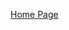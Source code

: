 [Home Page](https://tziesemer.github.io)


<!--How do you write programs that are maintainable, readable, and adaptable? Especially consider your work on the CRUD Python module from Project One, which you used to connect the dashboard widgets to the database in Project Two. What were the advantages of working in this way? How else could you use this CRUD Python module in the future?
**I found that modularization is usually the way to go if you want easy to reuses and read code. It creates sections of code that can be worked on and tested individually so that finding where an issue is becomes faster and when you need to make a change it is  less likely to mess up other functions. The CRUD module is very simple so any data sets that I wanted to use with even different database types could be possible with minor changes or with no changes I could use a different dashboard type application by simply  creating the appropriate callbacks to the existing crud functions then parse the data returned from there.**
How do you approach a problem as a computer scientist? Consider how you approached the database or dashboard requirements that Grazioso Salvare requested. How did your approach to this project differ from previous assignments in other courses? What techniques or strategies would you use in the future to create databases to meet other client requests?
**I used to approach with the idea of coding immediately and then working through the issues. More recently I have learned the value of planning first. The requirements and systems here took it a step further and I now started reading requirements, designing an #idea with basic pseudo code, then reading the documentation to see what would best fit the psuedo code, then coding and testing it out all along the way. I also incorporated a lot of stackoverflow searches as well.**
What do computer scientists do, and why does it matter? How would your work on this type of project help a company, like Grazioso Salvare, to do their work better?
**Computer scientists develop software to bridge the gap between what a computer has and what a customer needs. In this case I took the computers ability to parse through data and display it and translated it into a dashboard that was readable and usable by the  average customer so that they could filter through the massive amounts of data to select good candidates for rescue training. The alternative might be using excel and find function that could take forever and hurt the eyes to look through. This application will  save them both time and eye strain. It can also help eleminate some human error in their searches.-->
